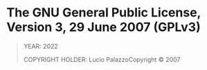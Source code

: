 The GNU General Public License, Version 3, 29 June 2007 (GPLv3)
===============================================================

> YEAR: 2022
> 
> COPYRIGHT HOLDER: Lucio PalazzoCopyright &copy; 2007
